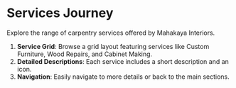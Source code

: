 # Services Journey

Explore the range of carpentry services offered by Mahakaya Interiors.

1. **Service Grid**: Browse a grid layout featuring services like Custom Furniture, Wood Repairs, and Cabinet Making.
2. **Detailed Descriptions**: Each service includes a short description and an icon.
3. **Navigation**: Easily navigate to more details or back to the main sections.